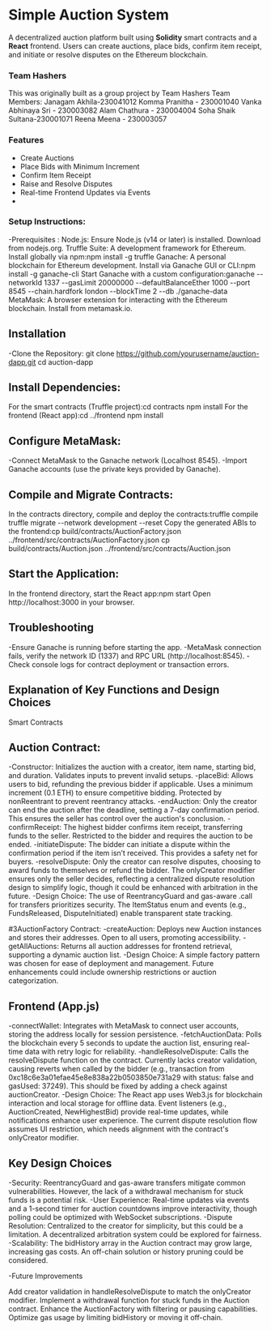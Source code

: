 # Simple Auction System 
A decentralized auction platform built using **Solidity** smart contracts and a **React** frontend. Users can create auctions, place bids, confirm item receipt, and initiate or resolve disputes on the Ethereum blockchain.
### Team Hashers
This was originally built as a group project by
Team  Hashers
Team Members:
Janagam Akhila-230041012
Komma Pranitha - 230001040
Vanka Abhinaya Sri - 230003082
Alam Chathura - 230004004
Soha Shaik Sultana-230001071
Reena Meena - 230003057  


###  Features
- Create Auctions
- Place Bids with Minimum Increment
- Confirm Item Receipt
- Raise and Resolve Disputes
- Real-time Frontend Updates via Events
- 
 ### Setup Instructions:
-Prerequisites :
Node.js: Ensure Node.js (v14 or later) is installed. Download from nodejs.org.
Truffle Suite: A development framework for Ethereum. Install globally via npm:npm install -g truffle
Ganache: A personal blockchain for Ethereum development. Install via Ganache GUI or CLI:npm install -g ganache-cli
Start Ganache with a custom configuration:ganache --networkId 1337 --gasLimit 20000000 --defaultBalanceEther 1000 --port 8545 --chain.hardfork london --blockTime 2 --db ./ganache-data
MetaMask: A browser extension for interacting with the Ethereum blockchain. Install from metamask.io.

 ## Installation
-Clone the Repository:
git clone https://github.com/yourusername/auction-dapp.git
cd auction-dapp
 ## Install Dependencies:
 For the smart contracts (Truffle project):cd contracts
 npm install
For the frontend (React app):cd ../frontend
npm install

## Configure MetaMask:
-Connect MetaMask to the Ganache network (Localhost 8545).
-Import Ganache accounts (use the private keys provided by Ganache).
## Compile and Migrate Contracts:
In the contracts directory, compile and deploy the contracts:truffle compile
truffle migrate --network development --reset
Copy the generated ABIs to the frontend:cp build/contracts/AuctionFactory.json ../frontend/src/contracts/AuctionFactory.json
cp build/contracts/Auction.json ../frontend/src/contracts/Auction.json

## Start the Application:
In the frontend directory, start the React app:npm start
Open http://localhost:3000 in your browser.

## Troubleshooting
-Ensure Ganache is running before starting the app.
-MetaMask connection fails, verify the network ID (1337) and RPC URL (http://localhost:8545).
-Check console logs for contract deployment or transaction errors.

## Explanation of Key Functions and Design Choices
Smart Contracts

## Auction Contract:

-Constructor: Initializes the auction with a creator, item name, starting bid, and duration. Validates inputs to prevent invalid setups.
-placeBid: Allows users to bid, refunding the previous bidder if applicable. Uses a minimum increment (0.1 ETH) to ensure competitive bidding. Protected by nonReentrant to prevent reentrancy attacks.
-endAuction: Only the creator can end the auction after the deadline, setting a 7-day confirmation period. This ensures the seller has control over the auction's conclusion.
-confirmReceipt: The highest bidder confirms item receipt, transferring funds to the seller. Restricted to the bidder and requires the auction to be ended.
-initiateDispute: The bidder can initiate a dispute within the confirmation period if the item isn’t received. This provides a safety net for buyers.
-resolveDispute: Only the creator can resolve disputes, choosing to award funds to themselves or refund the bidder. The onlyCreator modifier ensures only the seller decides, reflecting a centralized dispute resolution design to simplify logic, though it could be enhanced with arbitration in the future.
-Design Choice: The use of ReentrancyGuard and gas-aware .call for transfers prioritizes security. The ItemStatus enum and events (e.g., FundsReleased, DisputeInitiated) enable transparent state tracking.

#3AuctionFactory Contract:
-createAuction: Deploys new Auction instances and stores their addresses. Open to all users, promoting accessibility.
-getAllAuctions: Returns all auction addresses for frontend retrieval, supporting a dynamic auction list.
-Design Choice: A simple factory pattern was chosen for ease of deployment and management. Future enhancements could include ownership restrictions or auction categorization.

## Frontend (App.js)

-connectWallet: Integrates with MetaMask to connect user accounts, storing the address locally for session persistence.
-fetchAuctionData: Polls the blockchain every 5 seconds to update the auction list, ensuring real-time data with retry logic for reliability.
-handleResolveDispute: Calls the resolveDispute function on the contract. Currently lacks creator validation, causing reverts when called by the bidder (e.g., transaction from 0xc18c6e3a01efae45e8e838a22b0503850e731a29 with status: false and gasUsed: 37249). This should be fixed by adding a check against auctionCreator.
-Design Choice: The React app uses Web3.js for blockchain interaction and local storage for offline data. Event listeners (e.g., AuctionCreated, NewHighestBid) provide real-time updates, while notifications enhance user experience. The current dispute resolution flow assumes UI restriction, which needs alignment with the contract's onlyCreator modifier.

## Key Design Choices

-Security: ReentrancyGuard and gas-aware transfers mitigate common vulnerabilities. However, the lack of a withdrawal mechanism for stuck funds is a potential risk.
-User Experience: Real-time updates via events and a 1-second timer for auction countdowns improve interactivity, though polling could be optimized with WebSocket subscriptions.
-Dispute Resolution: Centralized to the creator for simplicity, but this could be a limitation. A decentralized arbitration system could be explored for fairness.
-Scalability: The bidHistory array in the Auction contract may grow large, increasing gas costs. An off-chain solution or history pruning could be considered.

-Future Improvements

Add creator validation in handleResolveDispute to match the onlyCreator modifier.
Implement a withdrawal function for stuck funds in the Auction contract.
Enhance the AuctionFactory with filtering or pausing capabilities.
Optimize gas usage by limiting bidHistory or moving it off-chain.

